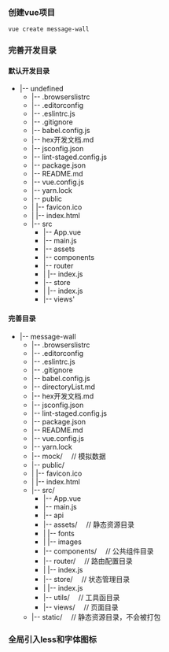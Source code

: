 ### 创建vue项目
```
vue create message-wall
```

### 完善开发目录

#### 默认开发目录
* |-- undefined
    * |-- .browserslistrc
    * |-- .editorconfig
    * |-- .eslintrc.js
    * |-- .gitignore
    * |-- babel.config.js
    * |-- hex开发文档.md
    * |-- jsconfig.json
    * |-- lint-staged.config.js
    * |-- package.json
    * |-- README.md
    * |-- vue.config.js
    * |-- yarn.lock
    * |-- public
    * |   |-- favicon.ico
    * |   |-- index.html
    * |-- src
        * |-- App.vue
        * |-- main.js
        * |-- assets
        * |-- components
        * |-- router
        * |   |-- index.js
        * |-- store
        * |   |-- index.js
        * |-- views'

#### 完善目录
* |-- message-wall
    * |-- .browserslistrc
    * |-- .editorconfig
    * |-- .eslintrc.js
    * |-- .gitignore
    * |-- babel.config.js
    * |-- directoryList.md
    * |-- hex开发文档.md
    * |-- jsconfig.json
    * |-- lint-staged.config.js
    * |-- package.json
    * |-- README.md
    * |-- vue.config.js
    * |-- yarn.lock
    * |-- mock/               &emsp;// 模拟数据
    * |-- public/
    * |   |-- favicon.ico
    * |   |-- index.html
    * |-- src/
        * |-- App.vue
        * |-- main.js
        * |-- api
        * |-- assets/         &emsp;// 静态资源目录
        * |   |-- fonts
        * |   |-- images
        * |-- components/     &emsp;// 公共组件目录
        * |-- router/         &emsp;// 路由配置目录
        * |   |-- index.js  
        * |-- store/          &emsp;// 状态管理目录    
        * |   |-- index.js
        * |-- utils/          &emsp;// 工具函目录
        * |-- views/          &emsp;// 页面目录
    * |-- static/             &emsp;// 静态资源目录，不会被打包

### 全局引入less和字体图标